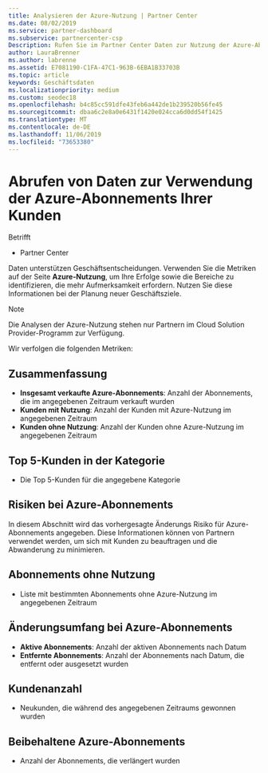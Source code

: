 ```yaml
---
title: Analysieren der Azure-Nutzung | Partner Center
ms.date: 08/02/2019
ms.service: partner-dashboard
ms.subservice: partnercenter-csp
Description: Rufen Sie im Partner Center Daten zur Nutzung der Azure-Abonnements Ihrer Kunden ab.
author: LauraBrenner
ms.author: labrenne
ms.assetid: E7081190-C1FA-47C1-963B-6EBA1B33703B
ms.topic: article
keywords: Geschäftsdaten
ms.localizationpriority: medium
ms.custom: seodec18
ms.openlocfilehash: b4c85cc591dfe43feb6a442de1b239520b56fe45
ms.sourcegitcommit: dbaa6c2e8a0e6431f1420e024cca6d0dd54f1425
ms.translationtype: MT
ms.contentlocale: de-DE
ms.lasthandoff: 11/06/2019
ms.locfileid: "73653380"
---
```

# <a name="get-data-about-the-usage-of-your-customers-azure-subscriptions"></a>Abrufen von Daten zur Verwendung der Azure-Abonnements Ihrer Kunden

Betrifft

- Partner Center

Daten unterstützen Geschäftsentscheidungen. Verwenden Sie die Metriken auf der Seite **Azure-Nutzung**, um Ihre Erfolge sowie die Bereiche zu identifizieren, die mehr Aufmerksamkeit erfordern. Nutzen Sie diese Informationen bei der Planung neuer Geschäftsziele.

> [!NOTE]
> Die Analysen der Azure-Nutzung stehen nur Partnern im Cloud Solution Provider-Programm zur Verfügung.

Wir verfolgen die folgenden Metriken:

## <a name="summary"></a>Zusammenfassung

- **Insgesamt verkaufte Azure-Abonnements**: Anzahl der Abonnements, die im angegebenen Zeitraum verkauft wurden  
- **Kunden mit Nutzung**: Anzahl der Kunden mit Azure-Nutzung im angegebenen Zeitraum  
- **Kunden ohne Nutzung**: Anzahl der Kunden ohne Azure-Nutzung im angegebenen Zeitraum  

## <a name="top-5-customers-in-category"></a>Top 5-Kunden in der Kategorie

- Die Top 5-Kunden für die angegebene Kategorie  

## <a name="azure-subscriptions-at-risk"></a>Risiken bei Azure-Abonnements

In diesem Abschnitt wird das vorhergesagte Änderungs Risiko für Azure-Abonnements angegeben. Diese Informationen können von Partnern verwendet werden, um sich mit Kunden zu beauftragen und die Abwanderung zu minimieren.

## <a name="subscriptions-without-usage"></a>Abonnements ohne Nutzung

- Liste mit bestimmten Abonnements ohne Azure-Nutzung im angegebenen Zeitraum  

## <a name="azure-subscription-churn"></a>Änderungsumfang bei Azure-Abonnements

- **Aktive Abonnements**: Anzahl der aktiven Abonnements nach Datum  
- **Entfernte Abonnements**: Anzahl der Abonnements nach Datum, die entfernt oder ausgesetzt wurden  

## <a name="customer-count"></a>Kundenanzahl

- Neukunden, die während des angegebenen Zeitraums gewonnen wurden  

## <a name="azure-subscription-retention"></a>Beibehaltene Azure-Abonnements

- Anzahl der Abonnements, die verlängert wurden
